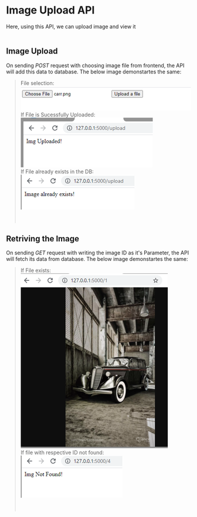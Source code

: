 # Image Upload API

Here, using this API, we can upload image and view it <br>
<br>

## Image Upload

On sending *POST* request with choosing image file from frontend, the API will add this data to database. The below image demonstartes the same: <br>
> File selection:<br>
!["img"](./demoImages/API_imgUpload_fileSelected.PNG) <br>
> If File is Sucessfully Uploaded:<br>
!["img"](./demoImages/API_imgUpload_fileUploaded.PNG) <br>
> If File already exists in the DB:<br>
!["img"](./demoImages/API_imgUpload_fileAlreadyExists.PNG) <br>
<br><br>

## Retriving the Image

On sending *GET* request with writing the image ID as it's Parameter, the API will fetch its data from database. The below image demonstartes the same: <br>
> If File exists:<br>
!["img"](./demoImages/API_imgUpload_fileRetrived.PNG) <br>
> If file with respective ID not found:<br>
!["img"](./demoImages/API_imgUpload_fileNotFound.PNG) <br>
<br><br>

